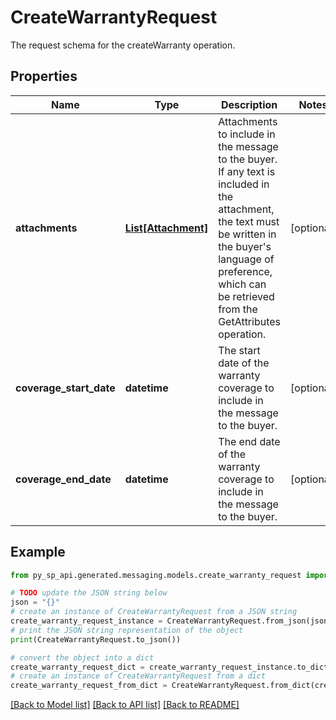 # CreateWarrantyRequest

The request schema for the createWarranty operation.

## Properties

Name | Type | Description | Notes
------------ | ------------- | ------------- | -------------
**attachments** | [**List[Attachment]**](Attachment.md) | Attachments to include in the message to the buyer. If any text is included in the attachment, the text must be written in the buyer&#39;s language of preference, which can be retrieved from the GetAttributes operation. | [optional] 
**coverage_start_date** | **datetime** | The start date of the warranty coverage to include in the message to the buyer. | [optional] 
**coverage_end_date** | **datetime** | The end date of the warranty coverage to include in the message to the buyer. | [optional] 

## Example

```python
from py_sp_api.generated.messaging.models.create_warranty_request import CreateWarrantyRequest

# TODO update the JSON string below
json = "{}"
# create an instance of CreateWarrantyRequest from a JSON string
create_warranty_request_instance = CreateWarrantyRequest.from_json(json)
# print the JSON string representation of the object
print(CreateWarrantyRequest.to_json())

# convert the object into a dict
create_warranty_request_dict = create_warranty_request_instance.to_dict()
# create an instance of CreateWarrantyRequest from a dict
create_warranty_request_from_dict = CreateWarrantyRequest.from_dict(create_warranty_request_dict)
```
[[Back to Model list]](../README.md#documentation-for-models) [[Back to API list]](../README.md#documentation-for-api-endpoints) [[Back to README]](../README.md)


